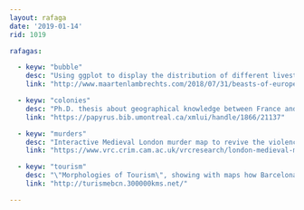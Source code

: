 ```yaml
---
layout: rafaga
date: '2019-01-14'
rid: 1019

rafagas:

  - keyw: "bubble"
    desc: "Using ggplot to display the distribution of different livestock herds across Europe as bubble maps"
    link: "http://www.maartenlambrechts.com/2018/07/31/beasts-of-europe.html"

  - keyw: "colonies"
    desc: "Ph.D. thesis about geographical knowledge between France and New France in the 17th and 18th centuries"
    link: "https://papyrus.bib.umontreal.ca/xmlui/handle/1866/21137"

  - keyw: "murders"
    desc: "Interactive Medieval London murder map to revive the violence of those days, by weapon, crime scene, victim gender, ward and year"
    link: "https://www.vrc.crim.cam.ac.uk/vrcresearch/london-medieval-murder-map"

  - keyw: "tourism"
    desc: "\"Morphologies of Tourism\", showing with maps how Barcelona is being \"touristified\""
    link: "http://turismebcn.300000kms.net/"

---
```

